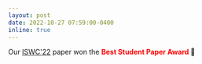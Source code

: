 ```yaml
---
layout: post
date: 2022-10-27 07:59:00-0400
inline: true
---
```


Our [ISWC'22]() paper won the <b><font color='red'>Best Student Paper Award</font><b/> 🎉